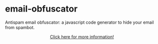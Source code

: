 email-obfuscator
================

<p>
  Antispam email obfuscator: a javascript code generator to hide your email from spambot.
</p>
<p align="center">
  <a href="https://www.danielefavi.com/email-obfuscator/">Click here for more information!</a>
</p>
